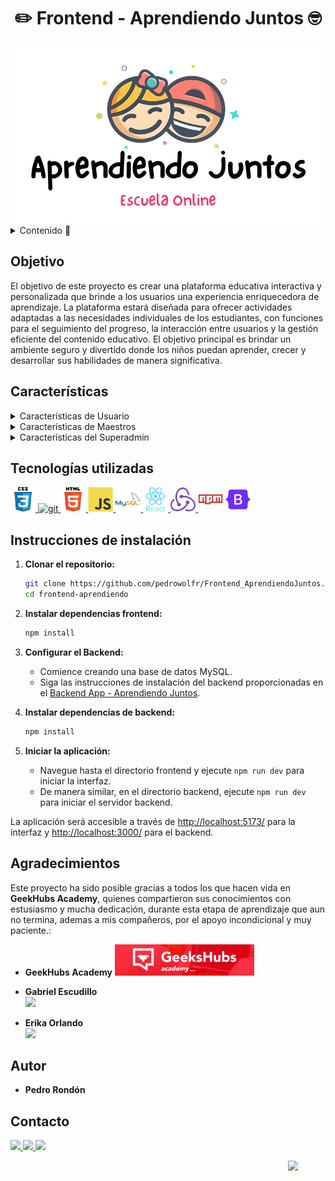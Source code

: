 <h1 align="center">✏️ Frontend - Aprendiendo Juntos 🤓</h1>

<div style="text-align: center;"><img src= "./src/assets/Logo_Learningto_hori.png" width="500"/></div>

<details>
  <summary>Contenido 📝</summary>
<ol>
  <li><a href="#Objetivo">Objetivo</a></li>
  <li><a href="#Tecnologías utilizadas">Tecnologías utilizadas</a></li>
  <li><a href="#Características">Características</a></li> 
  <li><a href="#Instrucciones de Instalación">Instrucciones de Instalación</a></li>
  <li><a href="#Funcionalidades futuras">Funcionalidades futuras</a></li>
  <li><a href="#Agradecimientos">Agradecimientos</a></li>
  <li><a href="#Contacto ">Contacto </a></li>
</ol>
</details>

## Objetivo

El objetivo de este proyecto es crear una plataforma educativa interactiva y personalizada que brinde a los usuarios una experiencia enriquecedora de aprendizaje. La plataforma estará diseñada para ofrecer actividades adaptadas a las necesidades individuales de los estudiantes, con funciones para el seguimiento del progreso, la interacción entre usuarios y la gestión eficiente del contenido educativo. 
El objetivo principal es brindar un ambiente seguro y divertido donde los niños puedan aprender, crecer y desarrollar sus habilidades de manera significativa.

## Características
<details>
<summary>Características de Usuario</summary>
🔐 Registro sin problemas: los usuarios pueden registrarse sin esfuerzo e ingresar sus datos para configurar una cuenta.

<p align="center">
  <img src= "./src/assets/.png" />
</p>

🔑 Iniciar sesión: acceda fácilmente a su cuenta a través de un procedimiento de inicio de sesión fácil de usar, lo que garantiza un acceso rápido y conveniente a todas las funcionalidades.

<p align="center">
  <img src= "./src/assets/.png" />
</p>

📝 Edición del perfil de usuario: ¿Cometió un error durante el registro? No temas, los usuarios tienen el poder de modificar su información sin problemas cuando lo deseen.

<p align="center">
  <img src= "./src/assets/.png" />
</p>

✏️ Gestión de actividades: ...

<p align="center">
  <img src= "./src/assets/.png" />
</p>

📚​Explore actividades extraordinarias: disfrute de nuestra selección de actividades.

<p align="center">
  <img src= "./src/assets/.png" />
</p>

✔️​ Progreso en actividades: seguimiento del rendimiento individual de cada estudiante y evaluar su comprensión y dominio de los conceptos enseñado.

<p align="center">
  <img src= "./src/assets/.png" />
</p>

</details>
<details>
<summary>Características de Maestros</summary>

📅 ...

<p align="center">
  <img src= "./src/assets/.png" />
</p>

📝 ...

<p align="center">
  <img src= "./src/assets/.png" />
</p>


</details>
<details>
<summary>Características del Superadmin</summary>

👤 Gestión de usuarios: empoderar al superadministrador con una supervisión integral, permitiéndole navegar sin problemas a través de todos los perfiles de usuario y administrar de manera eficiente las cuentas de usuario, incluida la capacidad de eliminar usuarios cuando sea necesario.

<p align="center">
  <img src= "./src/assets/.png" />
</p>


📋 ...

<p align="center">
  <img src= "./src/assets/.png" />
</p>

🚀 ...

<p align="center">
  <img src= "./src/assets/.png" />
</p>

🗓️ ...

<p align="center">
  <img src= "./src/assets/.png" />
</p>

</details>

## Tecnologías utilizadas

<p align="left"> <a href="https://www.w3schools.com/css/" target="_blank" rel="noreferrer"> <img src="https://raw.githubusercontent.com/devicons/devicon/master/icons/css3/css3-original-wordmark.svg" alt="css3" width="40" height="40"/> </a> <a href="https://git-scm.com/" target="_blank" rel="noreferrer"> <img src="https://www.vectorlogo.zone/logos/git-scm/git-scm-icon.svg" alt="git" width="40" height="40"/> </a> <a href="https://www.w3.org/html/" target="_blank" rel="noreferrer"> <img src="https://raw.githubusercontent.com/devicons/devicon/master/icons/html5/html5-original-wordmark.svg" alt="html5" width="40" height="40"/> </a> <a href="https://developer.mozilla.org/en-US/docs/Web/JavaScript" target="_blank" rel="noreferrer"> <img src="https://raw.githubusercontent.com/devicons/devicon/master/icons/javascript/javascript-original.svg" alt="javascript" width="40" height="40"/> </a> <a href="https://www.mysql.com/" target="_blank" rel="noreferrer"> <img src="https://raw.githubusercontent.com/devicons/devicon/master/icons/mysql/mysql-original-wordmark.svg" alt="mysql" width="40" height="40"/> </a>  <a href="https://reactjs.org/" target="_blank" rel="noreferrer"> <img src="https://raw.githubusercontent.com/devicons/devicon/master/icons/react/react-original-wordmark.svg" alt="react" width="40" height="40"/> </a> <a href="https://redux.js.org" target="_blank" rel="noreferrer"> <img src="https://raw.githubusercontent.com/devicons/devicon/master/icons/redux/redux-original.svg" alt="redux" width="40" height="40"/> </a>  <a target="_blank" rel="noopener noreferrer" href="https://github.com/devicons/devicon/blob/master/icons/git/git-original.svg"><img src="https://raw.githubusercontent.com/devicons/devicon/55609aa5bd817ff167afce0d965585c92040787a/icons/npm/npm-original-wordmark.svg" title="Git" alt="Git" width="40" height="40"></a>
<a target="_blank" rel="noopener noreferrer" href="https://github.com/devicons/devicon/blob/master/icons/bootstrap/bootstrap-plain.svg"><img src="https://github.com/devicons/devicon/raw/master/icons/bootstrap/bootstrap-plain.svg" title="Bootstrap" alt="Bootstrap" width="40" height="40"></a 
</p>

## Instrucciones de instalación

1. **Clonar el repositorio:**

   ```bash
   git clone https://github.com/pedrowolfr/Frontend_AprendiendoJuntos.git
   cd frontend-aprendiendo
   ```

2. **Instalar dependencias frontend:**

   ```bash
   npm install
   ```

3. **Configurar el Backend:**

   - Comience creando una base de datos MySQL.
   - Siga las instrucciones de instalación del backend proporcionadas en el [Backend App - Aprendiendo Juntos](https://github.com/pedrowolfr/Backend_AprendiendoJuntos.git).

4. **Instalar dependencias de backend:**

   ```bash
   npm install
   ```

5. **Iniciar la aplicación:**
   - Navegue hasta el directorio frontend y ejecute `npm run dev` para iniciar la interfaz.
   - De manera similar, en el directorio backend, ejecute `npm run dev` para iniciar el servidor backend.

La aplicación será accesible a través de [http://localhost:5173/](http://localhost:5173/) para la interfaz y [http://localhost:3000/](http://localhost:3000/) para el backend.

## Agradecimientos

Este proyecto ha sido posible gracias a todos los que hacen vida en **GeekHubs Academy**, quienes compartieron sus conocimientos con estusiasmo y mucha dedicación, durante esta etapa de aprendizaje que aun no termina, ademas a mis compañeros, por el apoyo incondicional y muy paciente.:

- **GeekHubs Academy** 
<a href="https://geekshubsacademy.com/" target="_blank"><img src="./src/assets/GeeksHubs-Academy-Card.png" style="max-height: 50px; width: 600;" target="_blank"></a>

- **Gabriel Escudillo**  
<a href="https://github.com/GabrielEscudillo" target="_blank"><img src="https://img.shields.io/badge/github-24292F?style=for-the-badge&logo=github&logoColor=white" target="_blank"></a> 

- **Erika Orlando**  
<a href="https://github.com/AkireOrl" target="_blank"><img src="https://img.shields.io/badge/github-24292F?style=for-the-badge&logo=github&logoColor=white" target="_blank"></a>

## Autor

- **Pedro Rondón**

## Contacto   
<a href = "mailto:pedro.rondonx@gmail.com"  target="_blank">
<img src="https://img.shields.io/badge/Gmail-C6362C?style=for-the-badge&logo=gmail&logoColor=white" target="_blank">
</a>
<a href="https://github.com/pedrowolfr"  target="_blank">
    <img src= "https://img.shields.io/badge/GitHub-100000?style=for-the-badge&logo=github&logoColor=white"  target="_blank"/>
</a>  
<a href="https://www.linkedin.com/in/pedro-rond%C3%B3n-leon-1224ba168/" target="_blank">
<img src="https://img.shields.io/badge/-LinkedIn-%230077B5?style=for-the-badge&logo=linkedin&logoColor=white" target="_blank" >
</a> 

[<img src="./assets/top.png" width="60"  align="right"/>](#) 